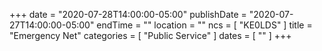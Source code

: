 +++
date = "2020-07-28T14:00:00-05:00"
publishDate = "2020-07-27T14:00:00-05:00"
endTime = ""
location = ""
ncs = [ "KE0LDS" ]
title = "Emergency Net"
categories = [ "Public Service" ]
dates = [ "" ]
+++
